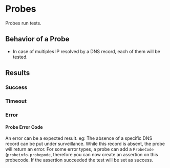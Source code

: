 # Probes

Probes run tests.

## Behavior of a Probe

* In case of multiples IP resolved by a DNS record, each of them will be tested.


## Results

### Success

### Timeout

### Error

#### Probe Error Code
An error can be a expected result. eg: The absence of a specific DNS record can be put under surveillance. While this record is absent, the probe will return an error.
For some error types, a probe can add a `ProbeCode` (`probeinfo.probepode`, therefore you can now create an assertion on this probecode. If the assertion succeeded the test will be set as success.


